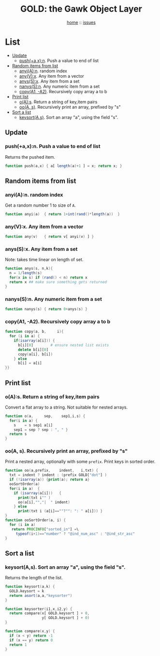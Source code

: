 <a name=top>
<h1 align=center>GOLD: the Gawk Object Layer</h1>
<p  align=center>
<a href="http://github.com/golden/one/master/blob/README.md#top">home</a> :: 
<a href="http://github.com/golden/issues">issues</a> 
</p>


# List

- [Update](#update) 
    - [push(+a,x):n](#pushaxn--push-a-value-to-end-of-list). Push a value to end of list
- [Random items from list](#random-items-from-list) 
    - [anyi(A):n](#anyian--random-index). random index
    - [any(V):x](#anyvx-any-item-from-a-vector). Any item from a vector
    - [anys(S):x](#anyssx-any-item-from-a-set). Any item from a set
    - [nanys(S):n](#nanyssn--any-numeric-item-from-a-set). Any numeric item from a set
    - [copy(A1, -A2)](#copya1--a2-recursively-copy-array-a-to-b). Recursively copy array a to b
- [Print list](#print-list) 
    - [o(A):s](#oas--return-a-string-of-keyitem-pairs). Return a string of key,item pairs
    - [oo(A, s)](#ooa-s-recursively-print-an-array-prefixed-by-s). Recursively print an array, prefixed by "s"
- [Sort a list](#sort-a-list) 
    - [keysort(A,s)](#keysortas-sort-an-array-a-using-the-field-s). Sort an array "a", using the field "s".


## Update

### push(+a,x):n.  Push a value to end of list
Returns the pushed item.
```awk
function push(a,x) { a[ length(a)+1 ] = x; return x; }
```

## Random items from list

### anyi(A):n.  random index 
Get a random number 1 to size of `A`.
```awk
function anyi(a)  { return 1+int(rand()*length(a))  }
```

### any(V):x. Any item from a vector
```awk
function any(v)   { return v[ anyi(v) ] }
```

### anys(S):x. Any item from a set
Note: takes time linear on length of set.
```awk
function anys(s, n,k){
  n = 1/length(s) 
  for(x in s) if (rand() < n) return x
  return x ## make sure something gets returned
}
```

### nanys(S):n.  Any numeric item from a set
```awk
function nanys(s) { return 0+anys(s) }
```

### copy(A1, -A2). Recursively copy array a to b
```awk
function copy(a, b,     i){
  for (i in a) {
    if(isarray(a[i])) {
      b[i][0]        # ensure nested list exists
      delete b[i][0] 
      copy(a[i], b[i])
    } else 
      b[i] = a[i] 
}}
```      
## Print list
### o(A):s.  Return a string of key,item pairs 
Convert a flat array to a string. Not suitable for nested arrays.

```awk
function o(a,     sep,    sep1,i,s) {
  for(i in a) {
    s    = s sep1 a[i]
    sep1 = sep ? sep : ", " }
  return s 
}
```      
### oo(A, s). Recursively print an array, prefixed by "s"
Print a nested array, optionally with some `prefix`.
Print keys in sorted order.

```awk
function oo(a,prefix,    indent,   i,txt) {
  txt = indent ? indent : (prefix GOLD["dot"] )
  if (!isarray(a)) {print(a); return a}
  ooSortOrder(a)
  for(i in a)  {
    if (isarray(a[i]))   {
      print(txt i"" )
      oo(a[i],"","|  " indent)
    } else
      print(txt i (a[i]==""?"": ": " a[i])) }
}
function ooSortOrder(a, i) {
  for (i in a)
   return PROCINFO["sorted_in"] =\
     typeof(i+1)=="number" ? "@ind_num_asc" : "@ind_str_asc"
}
```

## Sort a list
### keysort(A,s). Sort an array "a", using the field "s". 
Returns the length of the list.
```awk
function keysort(a,k) {
  GOLD.keysort = k
  return asort(a,a,"keysorter")
}

function keysorter(i1,x,i2,y) {
  return compare(x[ GOLD.keysort ] + 0,
                 y[ GOLD.keysort ] + 0)
} 

function compare(x,y) {
  if (x < y) return -1
  if (x == y) return 0
  return 1
}
```
